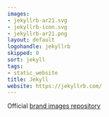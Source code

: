 ```yaml
---
images:
- jekyllrb-ar21.svg
- jekyllrb-icon.svg
- jekyllrb-ar21.png
layout: default
logohandle: jekyllrb
skipped: 0
sort: jekyll
tags:
- static_website
title: Jekyll
website: https://jekyllrb.com/
---
```


Official [brand images repository](https://github.com/jekyll/brand)
